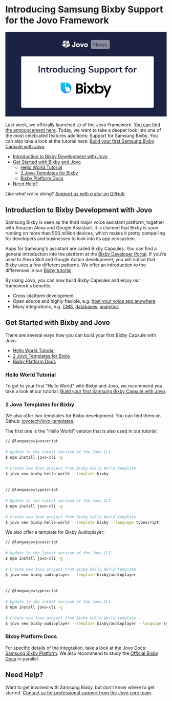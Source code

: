 # Introducing Samsung Bixby Support for the Jovo Framework

![Samsung Bixby Support for Jovo](./img/jovo-bixby-support.jpg "Jovo News: Introducing Support for Samsung Bixby")

Last week, we officially launched `v3` of the Jovo Framework. [You can find the announcement here](https://context-first.com/introducing-jovo-v3-the-voice-layer-bf369db4808e). Today, we want to take a deeper look into one of the most celebrated features additions: Support for Samsung Bixby. You can also take a look at the tutorial here: [Build your first Samsung Bixby Capsule with Jovo](https://www.jovo.tech/tutorials/samsung-bixby-hello-world).

* [Introduction to Bixby Development with Jovo](#introduction-to-bixby-development-with-jovo)
* [Get Started with Bixby and Jovo](#get-started-with-bixby-and-jovo)
   * [Hello World Tutorial](#hello-world-tutorial)
   * [2 Jovo Templates for Bixby](#2-jovo-templates-for-bixby)
   * [Bixby Platform Docs](#bixby-platform-docs)
* [Need Help?](#need-help?)


*Like what we're doing? [Support us with a star on GitHub](https://github.com/jovotech/jovo-framework/)* 


## Introduction to Bixby Development with Jovo

Samsung Bixby is seen as the third major voice assistant platform, together with Amazon Alexa and Google Assistant. It is claimed that Bixby is soon running on more than 500 million devices, which makes it pretty compelling for developers and businesses to look into its app ecosystem.

Apps for Samsung's assistant are called Bixby Capsules. You can find a general introduction into the platform at the [Bixby Developer Portal](https://bixbydevelopers.com/). If you're used to Alexa Skill and Google Action development, you will notice that Bixby uses a few different patterns. We offer an introduction to the differences in our [Bixby tutorial](https://www.jovo.tech/tutorials/samsung-bixby-hello-world).

By using Jovo, you can now build Bixby Capsules and enjoy our framework's benefits:
* Cross-platform development
* Open source and highly flexible, e.g. [host your voice app anywhere](https://www.jovo.tech/docs/hosting)
* Many integrations, e.g. [CMS](https://www.jovo.tech/docs/cms), [databases](https://www.jovo.tech/docs/databases), [analytics](https://www.jovo.tech/docs/analytics)



## Get Started with Bixby and Jovo

There are several ways how you can build your first Bixby Capsule with Jovo:

* [Hello World Tutorial](#hello-world-tutorial)
* [2 Jovo Templates for Bixby](#2-jovo-templates-for-bixby)
* [Bixby Platform Docs](#bixby-platform-docs)


### Hello World Tutorial

To get to your first "Hello World" with Bixby and Jovo, we recommend you take a look at our tutorial: [Build your first Samsung Bixby Capsule with Jovo](https://www.jovo.tech/tutorials/samsung-bixby-hello-world).


### 2 Jovo Templates for Bixby

We also offer two templates for Bixby development. You can find them on Github: [jovotech/jovo-templates](https://github.com/jovotech/jovo-templates/tree/master/bixby).

The first one is the "Hello World" version that is also used in our tutorial:

```sh
// @language=javascript

# Update to the latest version of the Jovo CLI
$ npm install jovo-cli -g

# Create new Jovo project from Bixby Hello World template
$ jovo new bixby-hello-world --template bixby


// @language=typescript

# Update to the latest version of the Jovo CLI
$ npm install jovo-cli -g

# Create new Jovo project from Bixby Hello World template
$ jovo new bixby-hello-world --template bixby --language typescript
```

We also offer a template for Bixby Audioplayer:

```sh
// @language=javascript

# Update to the latest version of the Jovo CLI
$ npm install jovo-cli -g

# Create new Jovo project from Bixby Hello World template
$ jovo new bixby-audioplayer --template bixby/audioplayer


// @language=typescript

# Update to the latest version of the Jovo CLI
$ npm install jovo-cli -g

# Create new Jovo project from Bixby Hello World template
$ jovo new bixby-audioplayer --template bixby/audioplayer --language typescript
```



### Bixby Platform Docs

For specific details of the integration, take a look at the Jovo Docs: [Samsung Bixby Platform](https://www.jovo.tech/docs/samsung-bixby). We also recommend to study the [Official Bixby Docs](https://bixbydevelopers.com/dev/docs/dev-guide) in parallel.


## Need Help?

Want to get involved with Samsung Bixby, but don't know where to get started. [Contact us for professional support from the Jovo core team](https://www.jovo.tech/services/support-training).



<!--[metadata]: { "description": "Learn more about the Samsung Bixby integration for the Jovo Framework.", "author": "jan-koenig", "tags": "Releases", "og-image": "https://www.jovo.tech/img/news/2020-03-05-samsung-bixby-jovo/jovo-bixby-support.jpg" }-->
